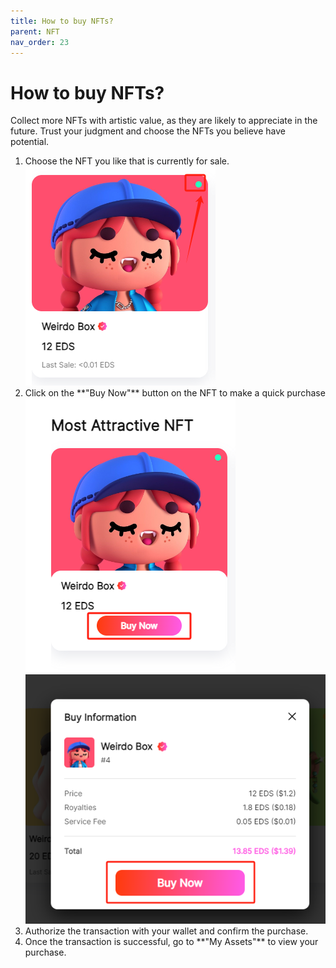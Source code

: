```yaml
---
title: How to buy NFTs?
parent: NFT
nav_order: 23
---
```


# How to buy NFTs?

Collect more NFTs with artistic value, as they are likely to appreciate in the future. Trust your judgment and choose the NFTs you believe have potential.


<ol>
  <li>Choose the NFT you like that is currently for sale.<br>
    <img src="/img/buy/1.png">
  </li>

  <li>Click on the **"Buy Now"** button on the NFT to make a quick purchase<br>
    <img src="/img/buy/2-1.png">
    <img src="/img/buy/2-2.png">
  </li>

  <li>Authorize the transaction with your wallet and confirm the purchase.</li>

  <li>Once the transaction is successful, go to **"My Assets"** to view your purchase.</li>
</ol>